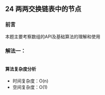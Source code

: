 ## 24 两两交换链表中的节点

### 前言
本题主要考察数组的API及基础算法的理解和使用


### 解法一：


```
```

#### 算法复杂度分析
- 时间复杂度：O(n)
- 空间复杂度：O(1) 
&nbsp;
    